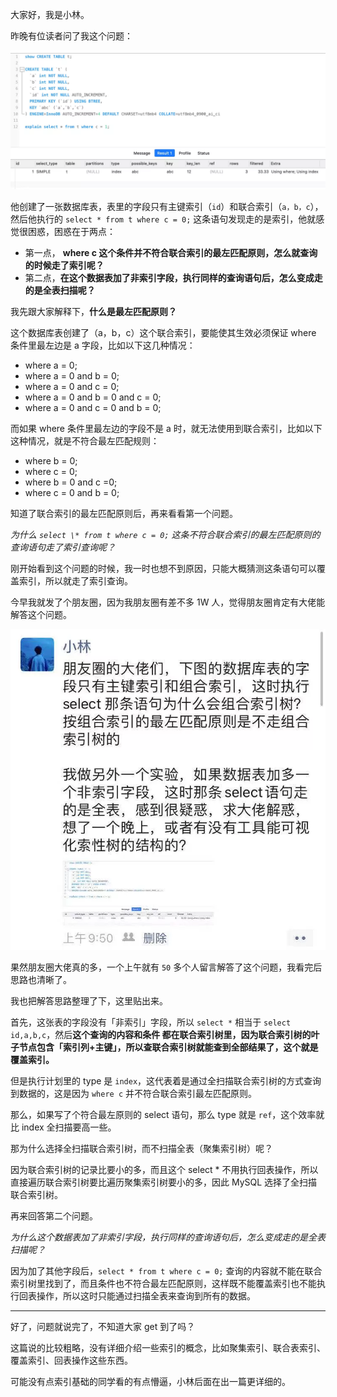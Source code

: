 大家好，我是小林。

昨晚有位读者问了我这个问题：

![图片](image/640-1639219639343705.webp)

他创建了一张数据库表，表里的字段只有主键索引（`id`）和联合索引（`a，b，c`），然后他执行的 `select * from t where c = 0;` 这条语句发现走的是索引，他就感觉很困惑，困惑在于两点：

- 第一点， **where c 这个条件并不符合联合索引的最左匹配原则，怎么就查询的时候走了索引呢？**
- 第二点，**在这个数据表加了非索引字段，执行同样的查询语句后，怎么变成走的是全表扫描呢？**

我先跟大家解释下，**什么是最左匹配原则？**

这个数据库表创建了（a，b，c）这个联合索引，要能使其生效必须保证 where 条件里最左边是 a 字段，比如以下这几种情况：

- where a = 0;
- where a = 0 and b = 0;
- where a = 0 and c = 0;
- where a = 0 and b = 0 and c = 0;
- where a = 0 and c = 0 and b = 0;

而如果 where 条件里最左边的字段不是 a 时，就无法使用到联合索引，比如以下这种情况，就是不符合最左匹配规则：

- where b = 0;
- where c = 0;
- where b = 0 and c =0;
- where c = 0 and b = 0;

知道了联合索引的最左匹配原则后，再来看看第一个问题。

*为什么  `select \* from t where c = 0;` 这条不符合联合索引的最左匹配原则的查询语句走了索引查询呢？*

刚开始看到这个问题的时候，我一时也想不到原因，只能大概猜测这条语句可以覆盖索引，所以就走了索引查询。

今早我就发了个朋友圈，因为我朋友圈有差不多 1W 人，觉得朋友圈肯定有大佬能解答这个问题。

![图片](image/640-1639219639343706.webp)

果然朋友圈大佬真的多，一个上午就有 `50` 多个人留言解答了这个问题，我看完后思路也清晰了。

我也把解答思路整理了下，这里贴出来。

首先，这张表的字段没有「非索引」字段，所以 `select *` 相当于 `select id,a,b,c`，然后**这个查询的内容和条件 都在联合索引树里，因为联合索引树的叶子节点包含「索引列+主键」，所以查联合索引树就能查到全部结果了，这个就是覆盖索引。**

但是执行计划里的 type 是 `index`，这代表着是通过全扫描联合索引树的方式查询到数据的，这是因为 `where c` 并不符合联合索引最左匹配原则。

那么，如果写了个符合最左原则的 select 语句，那么 type 就是 `ref`，这个效率就比 index 全扫描要高一些。

那为什么选择全扫描联合索引树，而不扫描全表（聚集索引树）呢？

因为联合索引树的记录比要小的多，而且这个 select * 不用执行回表操作，所以直接遍历联合索引树要比遍历聚集索引树要小的多，因此 MySQL 选择了全扫描联合索引树。

再来回答第二个问题。

*为什么这个数据表加了非索引字段，执行同样的查询语句后，怎么变成走的是全表扫描呢？*

因为加了其他字段后，`select * from t where c = 0;` 查询的内容就不能在联合索引树里找到了，而且条件也不符合最左匹配原则，这样既不能覆盖索引也不能执行回表操作，所以这时只能通过扫描全表来查询到所有的数据。

------

好了，问题就说完了，不知道大家 get 到了吗？

这篇说的比较粗略，没有详细介绍一些索引的概念，比如聚集索引、联合表索引、覆盖索引、回表操作这些东西。

可能没有点索引基础的同学看的有点懵逼，小林后面在出一篇更详细的。